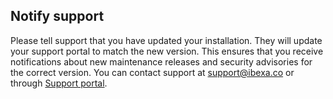 ## Notify support

Please tell support that you have updated your installation. They will update your support portal to match the new version.
This ensures that you receive notifications about new maintenance releases and security advisories for the correct version.
You can contact support at support@ibexa.co or through [Support portal](https://support.ibexa.co).
